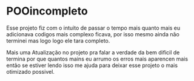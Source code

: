 # POOincompleto
Esse projeto fiz com o intuito de passar o tempo mais quanto mais eu adicionava codigos mais complexo ficava, 
por isso mesmo ainda não terminei mas logo logo ele tara completo.

Mais uma Atualização no projeto pra falar a verdade da bem dificil de termina por que quantos mains eu arrumo
os erros mais aparencen mais então se estiver lendo isso me ajuda para deixar esse projeto o mais otimizado
possivel.
